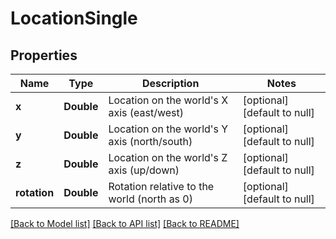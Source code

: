 # LocationSingle
## Properties

| Name | Type | Description | Notes |
|------------ | ------------- | ------------- | -------------|
| **x** | **Double** | Location on the world&#39;s X axis (east/west) | [optional] [default to null] |
| **y** | **Double** | Location on the world&#39;s Y axis (north/south) | [optional] [default to null] |
| **z** | **Double** | Location on the world&#39;s Z axis (up/down) | [optional] [default to null] |
| **rotation** | **Double** | Rotation relative to the world (north as 0) | [optional] [default to null] |

[[Back to Model list]](../README.md#documentation-for-models) [[Back to API list]](../README.md#documentation-for-api-endpoints) [[Back to README]](../README.md)


